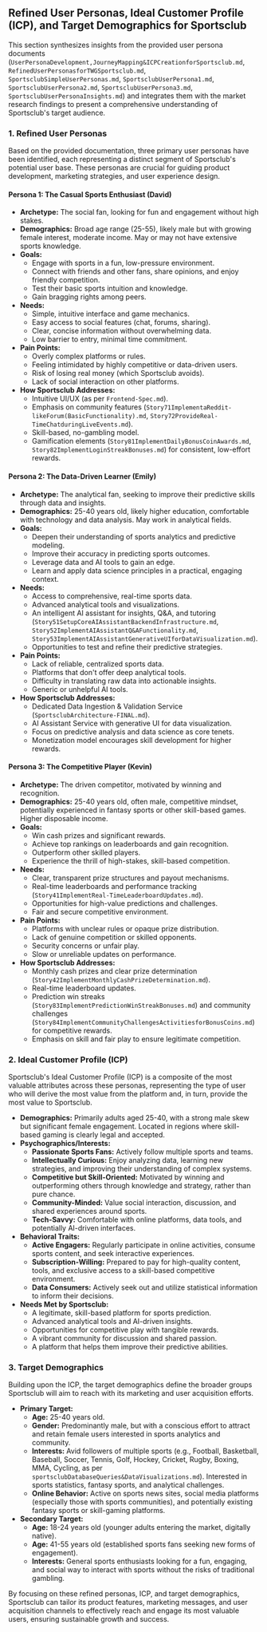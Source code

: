 ## Refined User Personas, Ideal Customer Profile (ICP), and Target Demographics for Sportsclub

This section synthesizes insights from the provided user persona documents (`UserPersonaDevelopment,JourneyMapping&ICPCreationforSportsclub.md`, `RefinedUserPersonasforTWGSportsclub.md`, `SportsclubSimpleUserPersonas.md`, `SportsclubUserPersona1.md`, `SportsclubUserPersona2.md`, `SportsclubUserPersona3.md`, `SportsclubUserPersonaInsights.md`) and integrates them with the market research findings to present a comprehensive understanding of Sportsclub's target audience.

### 1. Refined User Personas

Based on the provided documentation, three primary user personas have been identified, each representing a distinct segment of Sportsclub's potential user base. These personas are crucial for guiding product development, marketing strategies, and user experience design.

#### Persona 1: The Casual Sports Enthusiast (David)

-   **Archetype:** The social fan, looking for fun and engagement without high stakes.
-   **Demographics:** Broad age range (25-55), likely male but with growing female interest, moderate income. May or may not have extensive sports knowledge.
-   **Goals:**
    -   Engage with sports in a fun, low-pressure environment.
    -   Connect with friends and other fans, share opinions, and enjoy friendly competition.
    -   Test their basic sports intuition and knowledge.
    -   Gain bragging rights among peers.
-   **Needs:**
    -   Simple, intuitive interface and game mechanics.
    -   Easy access to social features (chat, forums, sharing).
    -   Clear, concise information without overwhelming data.
    -   Low barrier to entry, minimal time commitment.
-   **Pain Points:**
    -   Overly complex platforms or rules.
    -   Feeling intimidated by highly competitive or data-driven users.
    -   Risk of losing real money (which Sportsclub avoids).
    -   Lack of social interaction on other platforms.
-   **How Sportsclub Addresses:**
    -   Intuitive UI/UX (as per `Frontend-Spec.md`).
    -   Emphasis on community features (`Story71ImplementaReddit-likeForum(BasicFunctionality).md`, `Story72ProvideReal-TimeChatduringLiveEvents.md`).
    -   Skill-based, no-gambling model.
    -   Gamification elements (`Story81ImplementDailyBonusCoinAwards.md`, `Story82ImplementLoginStreakBonuses.md`) for consistent, low-effort rewards.

#### Persona 2: The Data-Driven Learner (Emily)

-   **Archetype:** The analytical fan, seeking to improve their predictive skills through data and insights.
-   **Demographics:** 25-40 years old, likely higher education, comfortable with technology and data analysis. May work in analytical fields.
-   **Goals:**
    -   Deepen their understanding of sports analytics and predictive modeling.
    -   Improve their accuracy in predicting sports outcomes.
    -   Leverage data and AI tools to gain an edge.
    -   Learn and apply data science principles in a practical, engaging context.
-   **Needs:**
    -   Access to comprehensive, real-time sports data.
    -   Advanced analytical tools and visualizations.
    -   An intelligent AI assistant for insights, Q&A, and tutoring (`Story51SetupCoreAIAssistantBackendInfrastructure.md`, `Story52ImplementAIAssistantQ&AFunctionality.md`, `Story53ImplementAIAssistantGenerativeUIforDataVisualization.md`).
    -   Opportunities to test and refine their predictive strategies.
-   **Pain Points:**
    -   Lack of reliable, centralized sports data.
    -   Platforms that don't offer deep analytical tools.
    -   Difficulty in translating raw data into actionable insights.
    -   Generic or unhelpful AI tools.
-   **How Sportsclub Addresses:**
    -   Dedicated Data Ingestion & Validation Service (`SportsclubArchitecture-FINAL.md`).
    -   AI Assistant Service with generative UI for data visualization.
    -   Focus on predictive analysis and data science as core tenets.
    -   Monetization model encourages skill development for higher rewards.

#### Persona 3: The Competitive Player (Kevin)

-   **Archetype:** The driven competitor, motivated by winning and recognition.
-   **Demographics:** 25-40 years old, often male, competitive mindset, potentially experienced in fantasy sports or other skill-based games. Higher disposable income.
-   **Goals:**
    -   Win cash prizes and significant rewards.
    -   Achieve top rankings on leaderboards and gain recognition.
    -   Outperform other skilled players.
    -   Experience the thrill of high-stakes, skill-based competition.
-   **Needs:**
    -   Clear, transparent prize structures and payout mechanisms.
    -   Real-time leaderboards and performance tracking (`Story41ImplementReal-TimeLeaderboardUpdates.md`).
    -   Opportunities for high-value predictions and challenges.
    -   Fair and secure competitive environment.
-   **Pain Points:**
    -   Platforms with unclear rules or opaque prize distribution.
    -   Lack of genuine competition or skilled opponents.
    -   Security concerns or unfair play.
    -   Slow or unreliable updates on performance.
-   **How Sportsclub Addresses:**
    -   Monthly cash prizes and clear prize determination (`Story42ImplementMonthlyCashPrizeDetermination.md`).
    -   Real-time leaderboard updates.
    -   Prediction win streaks (`Story83ImplementPredictionWinStreakBonuses.md`) and community challenges (`Story84ImplementCommunityChallengesActivitiesforBonusCoins.md`) for competitive rewards.
    -   Emphasis on skill and fair play to ensure legitimate competition.

### 2. Ideal Customer Profile (ICP)

Sportsclub's Ideal Customer Profile (ICP) is a composite of the most valuable attributes across these personas, representing the type of user who will derive the most value from the platform and, in turn, provide the most value to Sportsclub.

-   **Demographics:** Primarily adults aged 25-40, with a strong male skew but significant female engagement. Located in regions where skill-based gaming is clearly legal and accepted.
-   **Psychographics/Interests:**
    -   **Passionate Sports Fans:** Actively follow multiple sports and teams.
    -   **Intellectually Curious:** Enjoy analyzing data, learning new strategies, and improving their understanding of complex systems.
    -   **Competitive but Skill-Oriented:** Motivated by winning and outperforming others through knowledge and strategy, rather than pure chance.
    -   **Community-Minded:** Value social interaction, discussion, and shared experiences around sports.
    -   **Tech-Savvy:** Comfortable with online platforms, data tools, and potentially AI-driven interfaces.
-   **Behavioral Traits:**
    -   **Active Engagers:** Regularly participate in online activities, consume sports content, and seek interactive experiences.
    -   **Subscription-Willing:** Prepared to pay for high-quality content, tools, and exclusive access to a skill-based competitive environment.
    -   **Data Consumers:** Actively seek out and utilize statistical information to inform their decisions.
-   **Needs Met by Sportsclub:**
    -   A legitimate, skill-based platform for sports prediction.
    -   Advanced analytical tools and AI-driven insights.
    -   Opportunities for competitive play with tangible rewards.
    -   A vibrant community for discussion and shared passion.
    -   A platform that helps them improve their predictive abilities.

### 3. Target Demographics

Building upon the ICP, the target demographics define the broader groups Sportsclub will aim to reach with its marketing and user acquisition efforts.

-   **Primary Target:**
    -   **Age:** 25-40 years old.
    -   **Gender:** Predominantly male, but with a conscious effort to attract and retain female users interested in sports analytics and community.
    -   **Interests:** Avid followers of multiple sports (e.g., Football, Basketball, Baseball, Soccer, Tennis, Golf, Hockey, Cricket, Rugby, Boxing, MMA, Cycling, as per `sportsclubDatabaseQueries&DataVisualizations.md`). Interested in sports statistics, fantasy sports, and analytical challenges.
    -   **Online Behavior:** Active on sports news sites, social media platforms (especially those with sports communities), and potentially existing fantasy sports or skill-gaming platforms.
-   **Secondary Target:**
    -   **Age:** 18-24 years old (younger adults entering the market, digitally native).
    -   **Age:** 41-55 years old (established sports fans seeking new forms of engagement).
    -   **Interests:** General sports enthusiasts looking for a fun, engaging, and social way to interact with sports without the risks of traditional gambling.

By focusing on these refined personas, ICP, and target demographics, Sportsclub can tailor its product features, marketing messages, and user acquisition channels to effectively reach and engage its most valuable users, ensuring sustainable growth and success.


